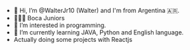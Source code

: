 
- 👋 Hi, I’m @WalterJr10 (Walter) and I'm from Argentina 🇦🇷.
- 💙💛💙 Boca Juniors
- 👀 I’m interested in programming.
- 🌱 I’m currently learning JAVA, Python and English language.
- Actually doing some projects with Reactjs
